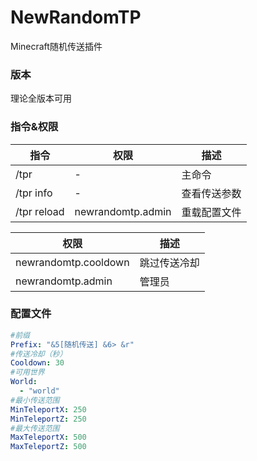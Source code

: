 # NewRandomTP
Minecraft随机传送插件

### 版本
理论全版本可用

### 指令&权限
| 指令        | 权限              | 描述        |
| ----------- | ----------------- | ---------- |
| /tpr        | -                 | 主命令      |
| /tpr info   | -                 | 查看传送参数 |
| /tpr reload | newrandomtp.admin | 重载配置文件 |

| 权限                 | 描述       |
| -------------------- | ---------- |
| newrandomtp.cooldown | 跳过传送冷却 |
| newrandomtp.admin    | 管理员      |

### 配置文件
```yml
#前缀
Prefix: "&5[随机传送] &6> &r"
#传送冷却（秒）
Cooldown: 30
#可用世界
World:
  - "world"
#最小传送范围
MinTeleportX: 250
MinTeleportZ: 250
#最大传送范围
MaxTeleportX: 500
MaxTeleportZ: 500
```

